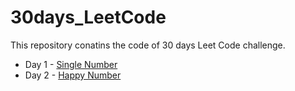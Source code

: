 # 30days_LeetCode
This repository conatins the code of 30 days Leet Code challenge.
- Day 1 - [Single Number](https://github.com/advaith-unnikrishnan/30days_LeetCode/blob/master/single_number.py)
- Day 2 - [Happy Number](https://github.com/advaith-unnikrishnan/30days_LeetCode/blob/master/single_number.py)

